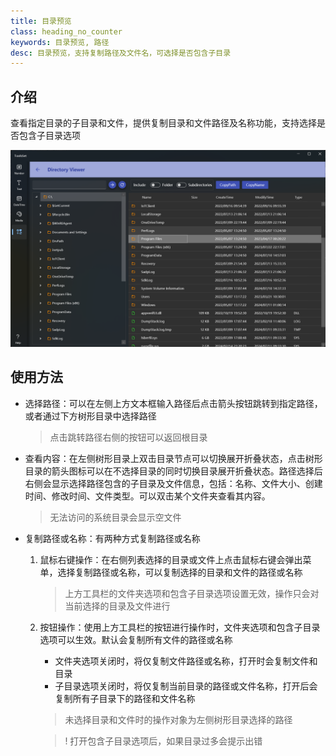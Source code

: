 ```yaml
---
title: 目录预览
class: heading_no_counter
keywords: 目录预览, 路径 
desc: 目录预览，支持复制路径及文件名，可选择是否包含子目录
---
```


## 介绍

查看指定目录的子目录和文件，提供复制目录和文件路径及名称功能，支持选择是否包含子目录选项

![](../../assets/images/ToolsSet/TSODirectory.png)

## 使用方法

* 选择路径：可以在左侧上方文本框输入路径后点击箭头按钮跳转到指定路径，或者通过下方树形目录中选择路径
  > 点击跳转路径右侧的按钮可以返回根目录

* 查看内容：在左侧树形目录上双击目录节点可以切换展开折叠状态，点击树形目录的箭头图标可以在不选择目录的同时切换目录展开折叠状态。路径选择后右侧会显示选择路径包含的子目录及文件信息，包括：名称、文件大小、创建时间、修改时间、文件类型。可以双击某个文件夹查看其内容。
  > 无法访问的系统目录会显示空文件

* 复制路径或名称：有两种方式复制路径或名称

  1. 鼠标右键操作：在右侧列表选择的目录或文件上点击鼠标右键会弹出菜单，选择复制路径或名称，可以复制选择的目录和文件的路径或名称
     > 上方工具栏的文件夹选项和包含子目录选项设置无效，操作只会对当前选择的目录及文件进行

  2. 按钮操作：使用上方工具栏的按钮进行操作时，文件夹选项和包含子目录选项可以生效。默认会复制所有文件的路径或名称
     * 文件夹选项关闭时，将仅复制文件路径或名称，打开时会复制文件和目录
     * 子目录选项关闭时，将仅复制当前目录的路径或文件名称，打开后会复制所有子目录下的路径和文件名称
     
     > 未选择目录和文件时的操作对象为左侧树形目录选择的路径

     >! 打开包含子目录选项后，如果目录过多会提示出错
  